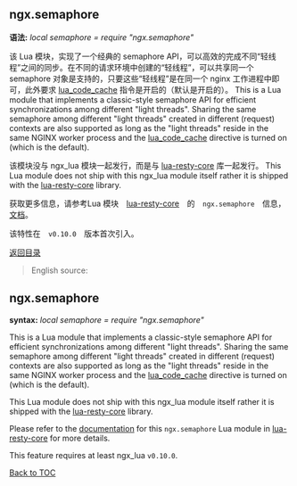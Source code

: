 ngx.semaphore
-------------
**语法:** *local semaphore = require "ngx.semaphore"*

该 Lua 模块，实现了一个经典的 semaphore API，可以高效的完成不同“轻线程”之间的同步。在不同的请求环境中创建的“轻线程”，可以共享同一个 semaphore 对象是支持的，只要这些“轻线程”是在同一个 nginx 工作进程中即可，此外要求 [lua_code_cache](#lua_code_cache) 指令是开启的（默认是开启的）。
This is a Lua module that implements a classic-style semaphore API for efficient synchronizations among
different "light threads". Sharing the same semaphore among different "light threads" created in different (request)
contexts are also supported as long as the "light threads" reside in the same NGINX worker process
and the [lua_code_cache](#lua_code_cache) directive is turned on (which is the default).

该模块没与 ngx_lua 模块一起发行，而是与 [lua-resty-core](https://github.com/openresty/lua-resty-core) 库一起发行。
This Lua module does not ship with this ngx_lua module itself rather it is shipped with
the
[lua-resty-core](https://github.com/openresty/lua-resty-core) library.

获取更多信息，请参考Lua 模块　[lua-resty-core](https://github.com/openresty/lua-resty-core)　的　`ngx.semaphore`　信息，[文档](https://github.com/openresty/lua-resty-core/blob/master/lib/ngx/semaphore.md)。

该特性在　`v0.10.0`　版本首次引入。

[返回目录](#nginx-api-for-lua)

> English source:

ngx.semaphore
-------------
**syntax:** *local semaphore = require "ngx.semaphore"*

This is a Lua module that implements a classic-style semaphore API for efficient synchronizations among
different "light threads". Sharing the same semaphore among different "light threads" created in different (request)
contexts are also supported as long as the "light threads" reside in the same NGINX worker process
and the [lua_code_cache](#lua_code_cache) directive is turned on (which is the default).

This Lua module does not ship with this ngx_lua module itself rather it is shipped with
the
[lua-resty-core](https://github.com/openresty/lua-resty-core) library.

Please refer to the [documentation](https://github.com/openresty/lua-resty-core/blob/master/lib/ngx/semaphore.md)
for this `ngx.semaphore` Lua module in [lua-resty-core](https://github.com/openresty/lua-resty-core)
for more details.

This feature requires at least ngx_lua `v0.10.0`.

[Back to TOC](#nginx-api-for-lua)
